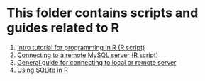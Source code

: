 # This folder contains scripts and guides related to R

1. [Intro tutorial for programming in R (R script)](./intro-to-R.R)
2. [Connecting to a remote MySQL server (R script)](./connecting-R/remote-MySQL.R)
3. [General guide for connecting to local or remote server](https://htmlpreview.github.io/?https://github.com/frycast/SQL_course/blob/master/R/connecting-R/databases-in-R.html)
4. [Using SQLite in R](./sqlite-R)
